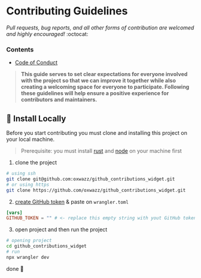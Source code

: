 # Contributing Guidelines

*Pull requests, bug reports, and all other forms of contribution are welcomed and highly encouraged!* :octocat:

### Contents

- [Code of Conduct](#book-install-locally)

> **This guide serves to set clear expectations for everyone involved with the project so that we can improve it
together while also creating a welcoming space for everyone to participate. Following these guidelines will help ensure
a positive experience for contributors and maintainers.**

## :book: Install Locally

Before you start contributing you must clone and installing this project on your local machine.

> Prerequisite: you must install [rust](https://www.rust-lang.org/tools/install)
> and [node](https://nodejs.org/en/download/package-manager/current) on your machine first

1. clone the project

```sh
# using ssh
git clone git@github.com:oxwazz/github_contributions_widget.git
# or using https
git clone https://github.com/oxwazz/github_contributions_widget.git
```

2. [create GitHub token](https://docs.github.com/en/authentication/keeping-your-account-and-data-secure/managing-your-personal-access-tokens) &
   paste on `wrangler.toml`

```toml
[vars]
GITHUB_TOKEN = "" # <- replace this empty string with yout GitHub token
```

3. open project and then run the project

```sh
# opening project
cd github_contributions_widget
# run
npx wrangler dev
```

done 🎉
